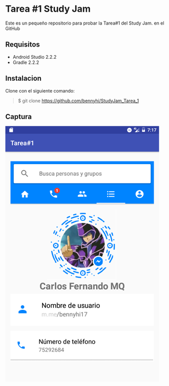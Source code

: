 Tarea #1 Study Jam
=======
Este es un pequeño repositorio para probar la Tarea#1 del Study Jam. en el GitHub

 Requisitos
 ---
 * Android Studio 2.2.2
 * Gradle 2.2.2

 Instalacion
  ---
  Clone con  el siguiente comando:
  > $ git clone https://github.com/bennyhi/StudyJam_Tarea_1

 Captura
 ---
![Captura](/img/captura.png)


